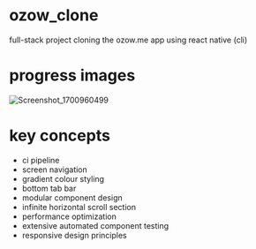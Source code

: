 # ozow_clone
full-stack project cloning the ozow.me app using react native (cli)

# progress images

![Screenshot_1700960499](https://github.com/Salim-Ali-94/ozow_clone/assets/75537889/4e4bc297-5db8-49c7-95bb-6f07bde9a3ef)

# key concepts

- ci pipeline
- screen navigation
- gradient colour styling
- bottom tab bar
- modular component design
- infinite horizontal scroll section
- performance optimization
- extensive automated component testing
- responsive design principles

